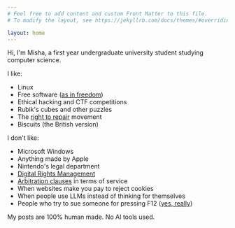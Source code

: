 ```yaml
---
# Feel free to add content and custom Front Matter to this file.
# To modify the layout, see https://jekyllrb.com/docs/themes/#overriding-theme-defaults

layout: home
---
```

Hi, I'm Misha, a first year undergraduate university student studying computer science.

I like:
* Linux
* Free software ([as in freedom](https://www.gnu.org/philosophy/free-sw.en.html))
* Ethical hacking and CTF competitions
* Rubik's cubes and other puzzles
* The [right to repair](https://en.wikipedia.org/wiki/Right_to_repair) movement
* Biscuits (the British version)

I don't like:
* Microsoft Windows
* Anything made by Apple
* Nintendo's legal department
* [Digital Rights Management](https://www.eff.org/issues/drm)
* [Arbitration clauses](https://consumerrights.wiki/Forced_arbitration) in terms of service
* When websites make you pay to reject cookies
* When people use LLMs instead of thinking for themselves
* People who try to sue someone for pressing F12 ([yes, really](https://www.youtube.com/watch?v=lSsvzBV0tyI))

My posts are 100% human made. No AI tools used.
